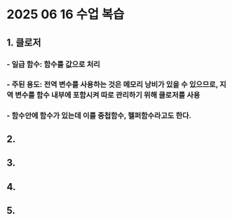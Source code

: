 # 2025 06 16 수업 복습
## 1. 클로저
### - 일급 함수: 함수를 값으로 처리
### - 주된 용도: 전역 변수를 사용하는 것은 메모리 낭비가 있을 수 있으므로, 지역 변수를 함수 내부에 포함시켜 따로 관리하기 위해 클로저를 사용
### - 함수안에 함수가 있는데 이를 중첩함수, 헬퍼함수라고도 한다.
## 2. 
## 3. 
## 4.
## 5.
